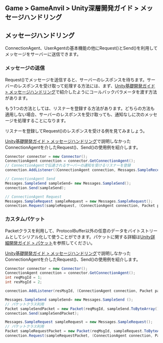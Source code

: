 ## Game > GameAnvil > Unity深層開発ガイド > メッセージハンドリング

## メッセージハンドリング

ConnectionAgent、UserAgentの基本機能の他にRequest()とSend()を利用してメッセージをサーバーに送信できます。

### メッセージの送信

Request()でメッセージを送信すると、サーバーのレスポンスを待ちます。サーバーのレスポンスを受け取って処理する方法には、まず、[Unity基礎開発ガイド > メッセージハンドリング](../unity-basic/unity-basic-06-message-handling.md)で紹介したようにコールバックパラメータを渡す方法があります。

もう1つの方法としては、リスナーを登録する方法があります。どちらの方法も適用しない場合、サーバーのレスポンスを受け取っても、通知なしに次のメッセージを処理することになります。

リスナーを登録してRequest()のレスポンスを受ける例を見てみましょう。

[Unity基礎開発ガイド > メッセージハンドリング](../unity-basic/unity-basic-06-message-handling.md)で説明しなかったConnectionAgentを介したRequest()、Send()の使用例を紹介します。

```c#
Connector connector = new Connector();
ConnectionAgent connection = connector.GetConnectionAgent();
// ConnectionAgentで伝達されるサーバーの通知を受けるリスナーを登録
connection.AddListener((ConnectionAgent connection, Messages.SampleReceive msg)=> { });

// ConnectionAgent Send
Messages.SampleSend sampleSend= new Messages.SampleSend(); 
connection.Send(sampleSend);

// ConnectionAgent Request
Messages.SampleRequest sampleRequest = new Messages.SampleRequest();
connection.Request(sampleRequest, (ConnectionAgent connection, Packet packet)=> { });
```

### カスタムパケット

Packetクラスを利用して、ProtocolBuffer以外の任意のデータをバイトストリームとしてシリアル化して使うことができます。パケットに関する詳細は[Unity詳細開発ガイド > パケット](unity-advanced-05-packet.md)を参照してください。

[Unity基礎開発ガイド > メッセージハンドリング](../unity-basic/unity-basic-06-message-handling.md)で説明しなかったConnectionAgentを介したRequest()、Send()の使用例を紹介します。

```c#
Connector connector = new Connector();
ConnectionAgent connection = connector.GetConnectionAgent();
int reqMsgId = 1;
int resMsgId = 2;

connection.AddListener(resMsgId, (ConnectionAgent connection, Packet packet)=> { });

Messages.SampleSend sampleSend= new Messages.SampleSend (); 
// パケットクラス利用
Packet sampleSendPacket = new Packet(reqMsgId, sampleSend.ToByteArray())
connection.Send(sampleSendPacket);

Messages.SampleRequest sampleRequest = new Messages.SampleRequest();
// パケットクラス利用
Packet sampleRequestPacket = new Packet(reqMsgId, sampleRequest.ToByteArray())
connection.Request(sampleRequestPacket, (ConnectionAgent connection, Packet packet)=> { });
```
